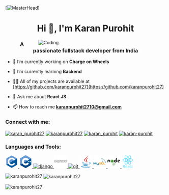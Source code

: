 
[![MasterHead](https://t3.ftcdn.net/jpg/04/17/28/36/240_F_417283633_47AQ9AVxRMcAaNCzwIhS7xVMGKpcDuj8.jpg)]
<h1 align="center">Hi 👋, I'm Karan Purohit</h1>
<img align="right" alt="Coding" width="400" src="https://t4.ftcdn.net/jpg/01/35/92/85/240_F_135928597_xU5EzKq6vpOeXPX5vsbI48zfVVkSRlrF.jpg">
<h3 align="center">A passionate fullstack developer from India</h3>

- 🔭 I’m currently working on **Charge on Wheels**

- 🌱 I’m currently learning **Backend**

- 👨‍💻 All of my projects are available at [https://github.com/karanpurohit27](https://github.com/karanpurohit27)

- 💬 Ask me about **React JS**

- 📫 How to reach me **karanpurohit2710@gmail.com**

<h3 align="left">Connect with me:</h3>
<p align="left">
<a href="https://twitter.com/karan_purohit27" target="blank"><img align="center" src="https://raw.githubusercontent.com/rahuldkjain/github-profile-readme-generator/master/src/images/icons/Social/twitter.svg" alt="karan_purohit27" height="30" width="40" /></a>
<a href="https://linkedin.com/in/karanpurohit27" target="blank"><img align="center" src="https://raw.githubusercontent.com/rahuldkjain/github-profile-readme-generator/master/src/images/icons/Social/linked-in-alt.svg" alt="karanpurohit27" height="30" width="40" /></a>
<a href="https://www.codechef.com/users/karan_purohit" target="blank"><img align="center" src="https://cdn.jsdelivr.net/npm/simple-icons@3.1.0/icons/codechef.svg" alt="karan_purohit" height="30" width="40" /></a>
<a href="https://www.leetcode.com/karan-purohit" target="blank"><img align="center" src="https://raw.githubusercontent.com/rahuldkjain/github-profile-readme-generator/master/src/images/icons/Social/leet-code.svg" alt="karan-purohit" height="30" width="40" /></a>
</p>

<h3 align="left">Languages and Tools:</h3>
<p align="left"> <a href="https://www.cprogramming.com/" target="_blank" rel="noreferrer"> <img src="https://raw.githubusercontent.com/devicons/devicon/master/icons/c/c-original.svg" alt="c" width="40" height="40"/> </a> <a href="https://www.w3schools.com/cpp/" target="_blank" rel="noreferrer"> <img src="https://raw.githubusercontent.com/devicons/devicon/master/icons/cplusplus/cplusplus-original.svg" alt="cplusplus" width="40" height="40"/> </a> <a href="https://www.djangoproject.com/" target="_blank" rel="noreferrer"> <img src="https://cdn.worldvectorlogo.com/logos/django.svg" alt="django" width="40" height="40"/> </a> <a href="https://expressjs.com" target="_blank" rel="noreferrer"> <img src="https://raw.githubusercontent.com/devicons/devicon/master/icons/express/express-original-wordmark.svg" alt="express" width="40" height="40"/> </a> <a href="https://git-scm.com/" target="_blank" rel="noreferrer"> <img src="https://www.vectorlogo.zone/logos/git-scm/git-scm-icon.svg" alt="git" width="40" height="40"/> </a> <a href="https://www.java.com" target="_blank" rel="noreferrer"> <img src="https://raw.githubusercontent.com/devicons/devicon/master/icons/java/java-original.svg" alt="java" width="40" height="40"/> </a> <a href="https://www.mysql.com/" target="_blank" rel="noreferrer"> <img src="https://raw.githubusercontent.com/devicons/devicon/master/icons/mysql/mysql-original-wordmark.svg" alt="mysql" width="40" height="40"/> </a> <a href="https://nodejs.org" target="_blank" rel="noreferrer"> <img src="https://raw.githubusercontent.com/devicons/devicon/master/icons/nodejs/nodejs-original-wordmark.svg" alt="nodejs" width="40" height="40"/> </a> <a href="https://reactjs.org/" target="_blank" rel="noreferrer"> <img src="https://raw.githubusercontent.com/devicons/devicon/master/icons/react/react-original-wordmark.svg" alt="react" width="40" height="40"/> </a> </p>

<p><img align="left" src="https://github-readme-stats.vercel.app/api/top-langs?username=karanpurohit27&show_icons=true&locale=en&layout=compact" alt="karanpurohit27" /></p>

<p>&nbsp;<img align="center" src="https://github-readme-stats.vercel.app/api?username=karanpurohit27&show_icons=true&locale=en" alt="karanpurohit27" /></p>

<p><img align="center" src="https://github-readme-streak-stats.herokuapp.com/?user=karanpurohit27&" alt="karanpurohit27" /></p>
